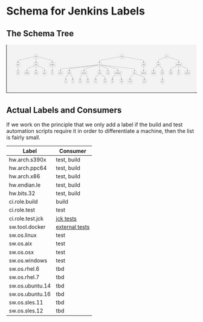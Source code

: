 # Schema for Jenkins Labels


## The Schema Tree

![Schema tree](schemaTree.jpg)

  
## Actual Labels and Consumers

If we work on the principle that we only add a label if the build and test automation scripts require it in order to differentiate a machine, then the list is fairly small.

Label | Consumer 
----------- | ----------- 
hw.arch.s390x | test, build 
hw.arch.ppc64 | test, build 
hw.arch.x86 | test, build
hw.endian.le | test, build
hw.bits.32 | test, build
ci.role.build | build
ci.role.test | test
ci.role.test.jck | [jck tests](https://ci.adoptopenjdk.net/view/JCK%20tests/)
sw.tool.docker | [external tests](https://ci.adoptopenjdk.net/view/External%20tests/)
sw.os.linux | test
sw.os.aix | test
sw.os.osx| test
sw.os.windows| test
sw.os.rhel.6 | tbd
sw.os.rhel.7 | tbd
sw.os.ubuntu.14 | tbd
sw.os.ubuntu.16 | tbd
sw.os.sles.11 | tbd
sw.os.sles.12 | tbd

